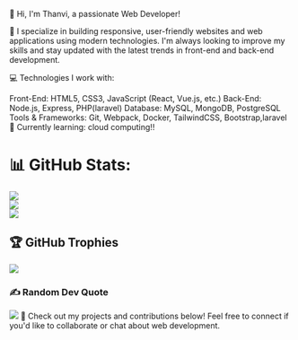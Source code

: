 👋 Hi, I'm Thanvi, a passionate Web Developer!

🚀 I specialize in building responsive, user-friendly websites and web applications using modern technologies. I'm always looking to improve my skills and stay updated with the latest trends in front-end and back-end development.

💻 Technologies I work with:

Front-End: HTML5, CSS3, JavaScript (React, Vue.js, etc.)
Back-End: Node.js, Express, PHP(laravel)
Database: MySQL, MongoDB, PostgreSQL
Tools & Frameworks: Git, Webpack, Docker, TailwindCSS, Bootstrap,laravel
🌱 Currently learning: cloud computing!!

# 📊 GitHub Stats:
![](https://github-readme-stats.vercel.app/api?username=thanvishettttyy&theme=dark&hide_border=false&include_all_commits=true&count_private=true)<br/>
![](https://github-readme-streak-stats.herokuapp.com/?user=thanvishettttyy&theme=dark&hide_border=false)<br/>
![](https://github-readme-stats.vercel.app/api/top-langs/?username=thanvishettttyy&theme=dark&hide_border=false&include_all_commits=true&count_private=true&layout=compact)

## 🏆 GitHub Trophies
![](https://github-profile-trophy.vercel.app/?username=prajwallshetty&theme=radical&no-frame=false&no-bg=false&margin-w=4)

### ✍️ Random Dev Quote
![](https://quotes-github-readme.vercel.app/api?type=horizontal&theme=radical)
🔗 Check out my projects and contributions below! Feel free to connect if you'd like to collaborate or chat about web development.
